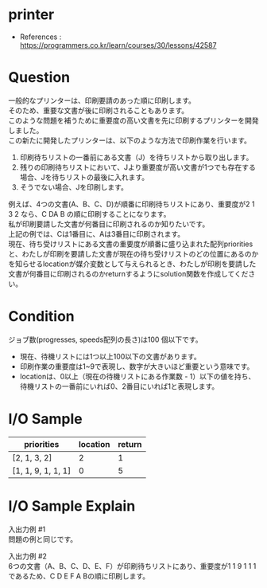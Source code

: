 # printer
- References : https://programmers.co.kr/learn/courses/30/lessons/42587

# Question
一般的なプリンターは、印刷要請のあった順に印刷します。<br>
そのため、重要な文書が後に印刷されることもあります。<br>
このような問題を補うために重要度の高い文書を先に印刷するプリンターを開発しました。<br>
この新たに開発したプリンターは、以下のような方法で印刷作業を行います。<br>

1. 印刷待ちリストの一番前にある文書（J）を待ちリストから取り出します。
2. 残りの印刷待ちリストにおいて、Jより重要度が高い文書が1つでも存在する場合、Jを待ちリストの最後に入れます。
3. そうでない場合、Jを印刷します。

例えば、4つの文書(A、B、C、D)が順番に印刷待ちリストにあり、重要度が2 1 3 2 なら、C DA B の順に印刷することになります。<br>
私が印刷要請した文書が何番目に印刷されるのか知りたいです。<br>
上記の例では、Cは1番目に、Aは3番目に印刷されます。<br>
現在、待ち受けリストにある文書の重要度が順番に盛り込まれた配列prioritiesと、わたしが印刷を要請した文書が現在の待ち受けリストのどの位置にあるのかを知らせるlocationが媒介変数として与えられるとき、わたしが印刷を要請した文書が何番目に印刷されるのかreturnするようにsolution関数を作成してください。<br>

# Condition
ジョブ数(progresses, speeds配列の長さ)は100 個以下です。
- 現在、待機リストには1つ以上100以下の文書があります。
- 印刷作業の重要度は1~9で表現し、数字が大きいほど重要という意味です。
- locationは、0以上（現在の待機リストにある作業数 - 1）以下の値を持ち、待機リストの一番前にいれば0、2番目にいれば1と表現します。

# I/O Sample
|priorities|location|return|
|---|---|---|
|[2, 1, 3, 2]|2|1|
|[1, 1, 9, 1, 1, 1]|0|5|

# I/O Sample Explain
入出力例 #1 <br>
問題の例と同じです。<br>

入出力例 #2 <br>
6つの文書（A、B、C、D、E、F）が印刷待ちリストにあり、重要度が1 1 9 1 1 1であるため、C D E F A Bの順に印刷します。<br>